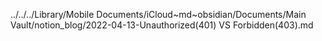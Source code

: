 ../../../Library/Mobile Documents/iCloud~md~obsidian/Documents/Main Vault/notion_blog/2022-04-13-Unauthorized(401) VS Forbidden(403).md